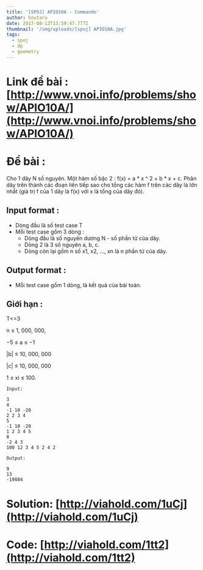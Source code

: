 ```yaml
---
title: '[SPOJ] APIO10A - Commando'
author: houtaru
date: 2017-08-12T13:59:47.777Z
thumbnail: '/img/uploads/[spoj] APIO10A.jpg'
tags:
  - spoj
  - dp
  - geometry
---
```

# Link đề bài : [http://www.vnoi.info/problems/show/APIO10A/](http://www.vnoi.info/problems/show/APIO10A/)

# Đề bài :

Cho 1 dãy N số nguyên. Một hàm số bậc 2 : f(x) = a * x ^ 2 + b * x + c. Phân dãy trên thành các đoạn liên tiếp sao cho tổng các hàm f trên các dãy là lớn nhất (giá trị f của 1 dãy là f(x) với x là tổng của dãy đó).

## Input format :

- Dòng đầu là số test case T
- Mỗi test case gồm 3 dòng :
  - Dòng đầu là số nguyên dương N - số phần tử của dãy.
  - Dòng 2 là 3 số nguyên a, b, c.
  - Dòng còn lại gồm n số x1, x2, ..., xn là n phần tử của dãy.

## Output format :

- Mỗi test case gồm 1 dòng, là kết quả của bài toán.

## Giới hạn :

T<=3

n ≤ 1, 000, 000,

−5 ≤ a ≤ −1

|b| ≤ 10, 000, 000

|c| ≤ 10, 000, 000

1 ≤ xi ≤ 100.


```
Input:

3
4 
-1 10 -20 
2 2 3 4 
5
-1 10 -20
1 2 3 4 5
8
-2 4 3
100 12 3 4 5 2 4 2

Output:

9
13
-19884
```

# Solution: [http://viahold.com/1uCj](http://viahold.com/1uCj)

# Code: [http://viahold.com/1tt2](http://viahold.com/1tt2)

